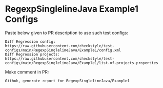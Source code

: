# RegexpSinglelineJava Example1 Configs
Paste below given to PR description to use such test configs:
```
Diff Regression config: https://raw.githubusercontent.com/checkstyle/test-configs/main/RegexpSinglelineJava/Example1/config.xml
Diff Regression projects: https://raw.githubusercontent.com/checkstyle/test-configs/main/RegexpSinglelineJava/Example1/list-of-projects.properties
```
Make comment in PR:
```
Github, generate report for RegexpSinglelineJava/Example1
```
